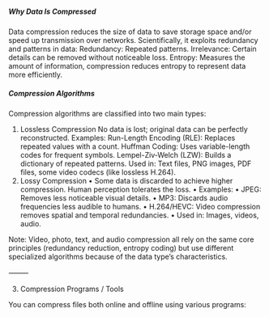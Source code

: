 ##### Why Data Is Compressed

Data compression reduces the size of data to save storage space and/or speed up transmission over networks. Scientifically, it exploits redundancy and patterns in data:
Redundancy: Repeated patterns.
Irrelevance: Certain details can be removed without noticeable loss.
Entropy: Measures the amount of information, compression reduces entropy to represent data more efficiently.

##### Compression Algorithms

Compression algorithms are classified into two main types:
1.	Lossless Compression
No data is lost; original data can be perfectly reconstructed.
Examples:
Run-Length Encoding (RLE): Replaces repeated values with a count.
Huffman Coding: Uses variable-length codes for frequent symbols.
Lempel-Ziv-Welch (LZW): Builds a dictionary of repeated patterns.
Used in: Text files, PNG images, PDF files, some video codecs (like lossless H.264).
2.	Lossy Compression
	•	Some data is discarded to achieve higher compression. Human perception tolerates the loss.
	•	Examples:
	•	JPEG: Removes less noticeable visual details.
	•	MP3: Discards audio frequencies less audible to humans.
	•	H.264/HEVC: Video compression removes spatial and temporal redundancies.
	•	Used in: Images, videos, audio.

Note: Video, photo, text, and audio compression all rely on the same core principles (redundancy reduction, entropy coding) but use different specialized algorithms because of the data type’s characteristics.

⸻

3. Compression Programs / Tools

You can compress files both online and offline using various programs:

